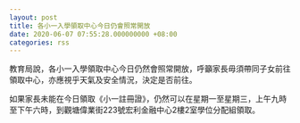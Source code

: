 ```yaml
---
layout: post
title: 各小一入學領取中心今日仍會照常開放
date: 2020-06-07 07:55:28.000000000 +08:00
categories: rss
---
```


教育局說，各小一入學領取中心今日仍然會照常開放，呼籲家長毋須帶同子女前往領取中心，亦應視乎天氣及安全情況，決定是否前往。

如果家長未能在今日領取《小一註冊證》，仍然可以在星期一至星期三，上午九時至下午六時，到觀塘偉業街223號宏利金融中心2樓2室學位分配組領取。

